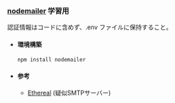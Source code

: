 ### [nodemailer](https://nodemailer.com/) 学習用

認証情報はコードに含めず、.env ファイルに保持すること。

- #### 環境構築

  ```bash
  npm install nodemailer
  ```

- #### 参考
  - [Ethereal](https://ethereal.email/) (疑似SMTPサーバー)

